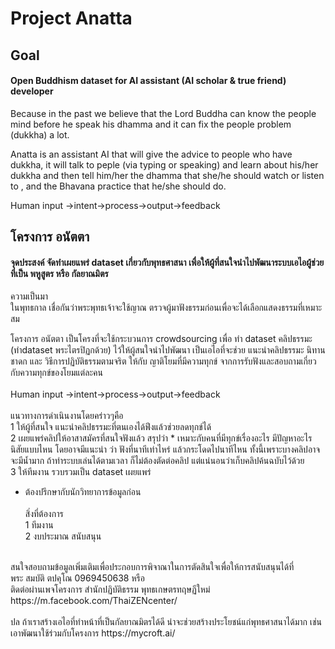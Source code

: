 <h1>Project Anatta</h1>
<h2>Goal</h2>
<h4>Open Buddhism dataset for AI assistant (AI scholar & true friend) developer</h4>
<p>
 Because in the past we believe that the Lord Buddha can know the people mind before he speak his dhamma and it can fix the people problem (dukkha) a lot.
</p>
<p>
Anatta is an assistant AI that will give the advice to people who have dukkha, it will talk to peple (via typing or speaking) and learn about his/her dukkha and then tell him/her the dhamma that she/he should watch or listen to , and the Bhavana practice that he/she should do.
</p>
<p>
Human input ->intent->process->output->feedback
</p>

<h2>โครงการ อนัตตา</h2>
<h4>จุดประสงค์ จัดทำเผยแพร่ dataset เกี่ยวกับพุทธศาสนา เพื่อให้ผู้ที่สนใจนำไปพัฒนาระบบเอไอผู้ช่วย ที่เป็น พหูสูตร หรือ กัลยาณมิตร</h4>
<p>
 ความเป็นมา<br/>
ในพุทธกาล เชื่อกันว่าพระพุทธเจ้าจะใช้ญาณ ตรวจผู้มาฟังธรรมก่อนเพื่อจะได้เลือกแสดงธรรมที่เหมาะสม

โครงการ อนัตตา เป็นโครงที่จะใช้กระบวนการ crowdsourcing เพื่อ ทำ dataset คลิปธรรมะ (ทำdataset พระไตรปิฏกด้วย) ไว้ให้ผู้สนใจนำไปพัฒนา เป็นเอไอที่จะช่วย แนะนำคลิปธรรมะ นิทานชาดก และ วิธีการปฏิบัติธรรมตามจริต ให้กับ ญาติโยมที่มีความทุกข์ จากการรับฟังและสอบถามเกี่ยวกับความทุกข์ของโยมแต่ละคน
<br/><br/>
Human input ->intent->process->output->feedback
<br/><br/>
แนวทางการดำเนินงานโดยคร่าวๆคือ<br/>
1 ให้ผู้ที่สนใจ แนะนำคลิปธรรมะที่ตนเองได้ฟีงแล้วช่วยลดทุกข์ได้<br/>
2 เผยแพร่คลิปให้อาสาสมัครที่สนใจฟังแล้ว สรุปว่า * เหมาะกับคนที่มีทุกข์เรื่องอะไร มีปัญหาอะไร นิสัยแบบไหน โดยอาจมีแนะนำ ว่า ฟังที่นาทีเท่าไหร่ แล้วกระโดดไปนาทีไหน ทั้งนี้เพราะบางคลิปอาจจะมีน้ำมาก ถ้าทำระบบเล่นได้ตามเวลา ก็ไม่ต้องตัดต่อคลิป แต่แน่นอนว่าเก็บคลิปค้นฉบับไว้ด้วย <br/>
3 ให้ทีมงาน รวบรวมเป็น dataset เผยแพร่ <br/>

* ต้องปรึกษากับนักวิทยาการข้อมูลก่อน
<br/><br/>
สิ่งที่ต้องการ <br/>
1 ทีมงาน <br/>
2 งบประมาณ สนับสนุน <br/>
<br/>
สนใจสอบถามข้อมูลเพิ่มเติมเพื่อประกอบการพิจาณาในการตัดสินใจเพื่อให้การสนับสนุนได้ที่ <br/>
พระ สมบัติ ตปคุโณ 0969450638 หรือ <br/>
ติดต่อผ่านเพจโครงการ สำนักปฏิบัติธรรม พุทธเกษตรทฤษฏีใหม่ https://m.facebook.com/ThaiZENcenter/
<br/><br/>
ปล ถ้าเราสร้างเอไอที่ทำหน้าที่เป็นกัลยาณมิตรได้ดี น่าจะช่วยสร้างประโยชน์แก่พุทธศาสนาได้มาก เช่น เอาพัฒนาใช้ร่วมกับโครงการ https://mycroft.ai/
</p>
